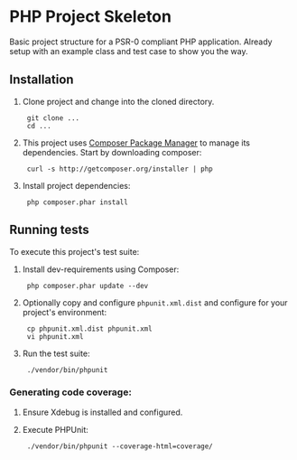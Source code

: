 # PHP Project Skeleton

Basic project structure for a PSR-0 compliant PHP application. Already
setup with an example class and test case to show you the way.

## Installation

1. Clone project and change into the cloned directory.

        git clone ...
        cd ...

2. This project uses [Composer Package Manager](http://getcomposer.org/) to
manage its dependencies. Start by downloading composer:

        curl -s http://getcomposer.org/installer | php

3. Install project dependencies:

        php composer.phar install

## Running tests

To execute this project's test suite:

1. Install dev-requirements using Composer:

        php composer.phar update --dev

2. Optionally copy and configure `phpunit.xml.dist` and configure for your
project's environment:

        cp phpunit.xml.dist phpunit.xml
        vi phpunit.xml

3. Run the test suite:

        ./vendor/bin/phpunit

### Generating code coverage:

1. Ensure Xdebug is installed and configured.
2. Execute PHPUnit:

        ./vendor/bin/phpunit --coverage-html=coverage/
